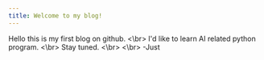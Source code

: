 ```yaml
---
title: Welcome to my blog!
---
```


Hello this is my first blog on github. <\br>
I'd like to learn AI related python program. <\br>
Stay tuned. <\br>
<\br>
-Just 
